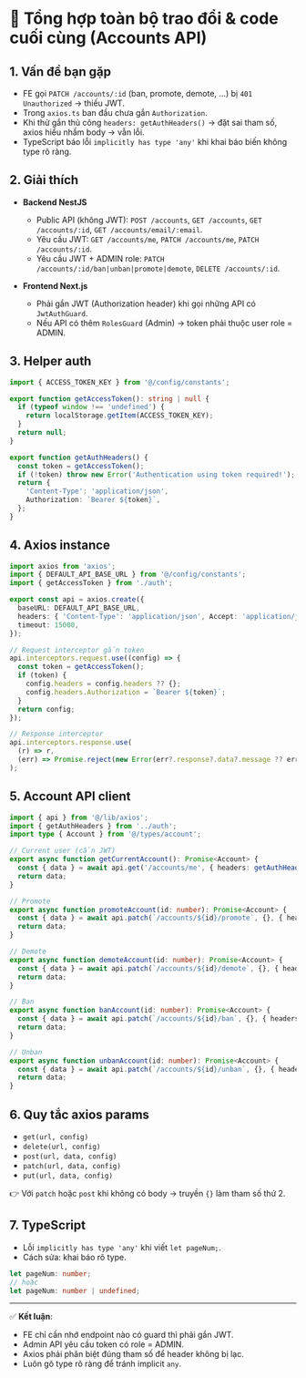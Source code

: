# 📌 Tổng hợp toàn bộ trao đổi & code cuối cùng (Accounts API)

## 1. Vấn đề bạn gặp

* FE gọi `PATCH /accounts/:id` (ban, promote, demote, …) bị `401 Unauthorized` → thiếu JWT.
* Trong `axios.ts` ban đầu chưa gắn `Authorization`.
* Khi thử gắn thủ công `headers: getAuthHeaders()` → đặt sai tham số, axios hiểu nhầm body → vẫn lỗi.
* TypeScript báo lỗi `implicitly has type 'any'` khi khai báo biến không type rõ ràng.

## 2. Giải thích

* **Backend NestJS**

  * Public API (không JWT): `POST /accounts`, `GET /accounts`, `GET /accounts/:id`, `GET /accounts/email/:email`.
  * Yêu cầu JWT: `GET /accounts/me`, `PATCH /accounts/me`, `PATCH /accounts/:id`.
  * Yêu cầu JWT + ADMIN role: `PATCH /accounts/:id/ban|unban|promote|demote`, `DELETE /accounts/:id`.

* **Frontend Next.js**

  * Phải gắn JWT (Authorization header) khi gọi những API có `JwtAuthGuard`.
  * Nếu API có thêm `RolesGuard` (Admin) → token phải thuộc user role = ADMIN.

## 3. Helper auth

```ts
import { ACCESS_TOKEN_KEY } from '@/config/constants';

export function getAccessToken(): string | null {
  if (typeof window !== 'undefined') {
    return localStorage.getItem(ACCESS_TOKEN_KEY);
  }
  return null;
}

export function getAuthHeaders() {
  const token = getAccessToken();
  if (!token) throw new Error('Authentication using token required!');
  return {
    'Content-Type': 'application/json',
    Authorization: `Bearer ${token}`,
  };
}
```

## 4. Axios instance

```ts
import axios from 'axios';
import { DEFAULT_API_BASE_URL } from '@/config/constants';
import { getAccessToken } from './auth';

export const api = axios.create({
  baseURL: DEFAULT_API_BASE_URL,
  headers: { 'Content-Type': 'application/json', Accept: 'application/json' },
  timeout: 15000,
});

// Request interceptor gắn token
api.interceptors.request.use((config) => {
  const token = getAccessToken();
  if (token) {
    config.headers = config.headers ?? {};
    config.headers.Authorization = `Bearer ${token}`;
  }
  return config;
});

// Response interceptor
api.interceptors.response.use(
  (r) => r,
  (err) => Promise.reject(new Error(err?.response?.data?.message ?? err.message ?? 'Request failed')),
);
```

## 5. Account API client

```ts
import { api } from '@/lib/axios';
import { getAuthHeaders } from '../auth';
import type { Account } from '@/types/account';

// Current user (cần JWT)
export async function getCurrentAccount(): Promise<Account> {
  const { data } = await api.get('/accounts/me', { headers: getAuthHeaders() });
  return data;
}

// Promote
export async function promoteAccount(id: number): Promise<Account> {
  const { data } = await api.patch(`/accounts/${id}/promote`, {}, { headers: getAuthHeaders() });
  return data;
}

// Demote
export async function demoteAccount(id: number): Promise<Account> {
  const { data } = await api.patch(`/accounts/${id}/demote`, {}, { headers: getAuthHeaders() });
  return data;
}

// Ban
export async function banAccount(id: number): Promise<Account> {
  const { data } = await api.patch(`/accounts/${id}/ban`, {}, { headers: getAuthHeaders() });
  return data;
}

// Unban
export async function unbanAccount(id: number): Promise<Account> {
  const { data } = await api.patch(`/accounts/${id}/unban`, {}, { headers: getAuthHeaders() });
  return data;
}
```

## 6. Quy tắc axios params

* `get(url, config)`
* `delete(url, config)`
* `post(url, data, config)`
* `patch(url, data, config)`
* `put(url, data, config)`

👉 Với `patch` hoặc `post` khi không có body → truyền `{}` làm tham số thứ 2.

## 7. TypeScript

* Lỗi `implicitly has type 'any'` khi viết `let pageNum;`.
* Cách sửa: khai báo rõ type.

```ts
let pageNum: number;
// hoặc
let pageNum: number | undefined;
```

---

✅ **Kết luận**:

* FE chỉ cần nhớ endpoint nào có guard thì phải gắn JWT.
* Admin API yêu cầu token có role = ADMIN.
* Axios phải phân biệt đúng tham số để header không bị lạc.
* Luôn gõ type rõ ràng để tránh implicit `any`.

